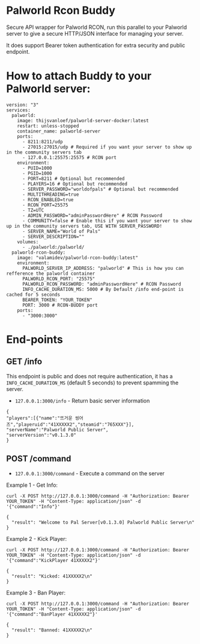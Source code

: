 # Palworld Rcon Buddy

Secure API wrapper for Palworld RCON, run this parallel to your Palworld server to give a secure HTTP/JSON interface for managing your server.

It does support Bearer token authentication for extra security and public endpoint.

# How to attach Buddy to your Palworld server:

```
version: "3"
services:
  palworld:
    image: thijsvanloef/palworld-server-docker:latest
    restart: unless-stopped
    container_name: palworld-server
    ports:
      - 8211:8211/udp
      - 27015:27015/udp # Required if you want your server to show up in the community servers tab
      - 127.0.0.1:25575:25575 # RCON port
    environment:
      - PUID=1000
      - PGID=1000
      - PORT=8211 # Optional but recommended
      - PLAYERS=16 # Optional but recommended
      - SERVER_PASSWORD="worldofpals" # Optional but recommended
      - MULTITHREADING=true
      - RCON_ENABLED=true
      - RCON_PORT=25575
      - TZ=UTC
      - ADMIN_PASSWORD="adminPasswordHere" # RCON Password
      - COMMUNITY=false # Enable this if you want your server to show up in the community servers tab, USE WITH SERVER_PASSWORD!
      - SERVER_NAME="World of Pals"
      - SERVER_DESCRIPTION=""
    volumes:
      - ./palworld:/palworld/
  palworld-rcon-buddy:
    image: "valamidev/palworld-rcon-buddy:latest"
    environment:
      PALWORLD_SERVER_IP_ADDRESS: "palworld" # This is how you can refference the palworld container
      PALWORLD_RCON_PORT: "25575"
      PALWORLD_RCON_PASSWORD: "adminPasswordHere" # RCON Password
      INFO_CACHE_DURATION_MS: 5000 # By Default /info end-point is cached for 5 seconds
      BEARER_TOKEN: "YOUR_TOKEN"
      PORT: 3000 # RCON-BUDDY port
    ports:
      - "3000:3000"
```

# End-points

## GET /info

This endpoint is public and does not require authentication, it has a `INFO_CACHE_DURATION_MS` (default 5 seconds) to prevent spamming the server.

- `127.0.0.1:3000/info` - Return basic server information

```
{
"players":[{"name":"뜨거운 씽어즈","playeruid":"41XXXXX2","steamid":"765XXX"}],
"serverName":"Palworld Public Server",
"serverVersion":"v0.1.3.0"
}
```

## POST /command

- `127.0.0.1:3000/command` - Execute a command on the server

Example 1 - Get Info:

```
curl -X POST http://127.0.0.1:3000/command -H "Authorization: Bearer YOUR_TOKEN" -H "Content-Type: application/json" -d '{"command":"Info"}'
```

```
{
  "result": "Welcome to Pal Server[v0.1.3.0] Palworld Public Server\n"
}
```

Example 2 - Kick Player:

```
curl -X POST http://127.0.0.1:3000/command -H "Authorization: Bearer YOUR_TOKEN" -H "Content-Type: application/json" -d '{"command":"KickPlayer 41XXXXX2"}'
```

```
{
  "result": "Kicked: 41XXXXX2\n"
}
```

Example 3 - Ban Player:

```
curl -X POST http://127.0.0.1:3000/command -H "Authorization: Bearer YOUR_TOKEN" -H "Content-Type: application/json" -d '{"command":"BanPlayer 41XXXXX2"}'
```

```
{
  "result": "Banned: 41XXXXX2\n"
}
```
